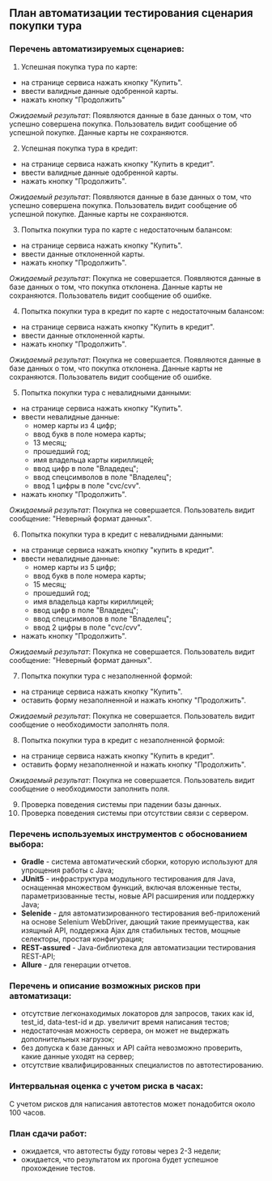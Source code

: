 ## План автоматизации тестирования сценария покупки тура

### Перечень автоматизируемых сценариев:

1. Успешная покупка тура по карте:
- на странице сервиса нажать кнопку "Купить".
- ввести валидные данные одобренной карты.
- нажать кнопку "Продолжить"

*Ожидаемый результат*: Появляются данные в базе данных о том, что успешно совершена покупка. Пользователь видит сообщение об успешной покупке. Данные карты не сохраняются.

2. Успешная покупка тура в кредит:
- на странице сервиса нажать кнопку "Купить в кредит".
- ввести валидные данные одобренной карты.
- нажать кнопку "Продолжить".

*Ожидаемый результат*: Появляются данные в базе данных о том, что успешно совершена покупка. Пользователь видит сообщение об успешной покупке. Данные карты не сохраняются.

3. Попытка покупки тура по карте с недостаточным балансом:
- на странице сервиса нажать кнопку "Купить".
- ввести данные отклоненной карты.
- нажать кнопку "Продолжить".

*Ожидаемый результат*: Покупка не совершается. Появляются данные в базе данных о том, что покупка отклонена. Данные карты не сохраняются. Пользователь видит сообщение об ошибке.

4. Попытка покупки тура в кредит по карте с недостаточным балансом:
- на странице сервиса нажать кнопку "Купить в кредит".
- ввести данные отклоненной карты.
- нажать кнопку "Продолжить".

*Ожидаемый результат*: Покупка не совершается. Появляются данные в базе данных о том, что покупка отклонена. Данные карты не сохраняются. Пользователь видит сообщение об ошибке.

5. Попытка покупки тура с невалидными данными:
- на странице сервиса нажать кнопку "Купить".
- ввести невалидные данные:
    - номер карты из 4 цифр;
    - ввод букв в поле номера карты;
    - 13 месяц;
    - прошедший год;
    - имя владельца карты кириллицей;
    - ввод цифр в поле "Владедец";
    - ввод спецсимволов в поле "Владелец";
    - ввод 1 цифры в поле "cvc/cvv".
- нажать кнопку "Продолжить".

*Ожидаемый результат*: Покупка не совершается. Пользователь видит сообщение: "Неверный формат данных".

6. Попытка покупки тура в кредит с невалидными данными:
- на странице сервиса нажать кнопку "купить в кредит".
- ввести невалидные данные:
    - номер карты из 5 цифр;
    - ввод букв в поле номера карты;
    - 15 месяц;
    - прошедший год;
    - имя владельца карты кириллицей;
    - ввод цифр в поле "Владедец";
    - ввод спецсимволов в поле "Владелец";
    - ввод 2 цифры в поле "cvc/cvv".
- нажать кнопку "Продолжить".

*Ожидаемый результат*: Покупка не совершается. Пользователь видит сообщение: "Неверный формат данных".

7. Попытка покупки тура с незаполненной формой:
- на странице сервиса нажать кнопку "Купить".
- оставить форму незаполненной и нажать кнопку "Продолжить".

*Ожидаемый результат*: Покупка не совершается. Пользователь видит сообщение о необходимости заполнять поля.

8. Попытка покупки тура в кредит с незаполненной формой:
- на странице сервиса нажать кнопку "Купить в кредит".
- оставить форму незаполненной и нажать кнопку "Продолжить".

*Ожидаемый результат*: Покупка не совершается. Пользователь видит сообщение о необходимости заполнить поля.

9. Проверка поведения системы при падении базы данных.
10. Проверка поведения системы при отсутствии связи с сервером.

### Перечень используемых инструментов с обоснованием выбора:

- **Gradle** - система автоматический сборки, которую используют для упрощения работы с Java;
- **JUnit5** - инфраструктура модульного тестирования для Java, оснащенная множеством функций, включая вложенные тесты, параметризованные тесты, новые API расширения или поддержку Java;
- **Selenide** - для автоматизированного тестирования веб-приложений на основе Selenium WebDriver, дающий такие преимущества, как изящный API, поддержка Ajax для стабильных тестов, мощные селекторы, простая конфигурация;
- **REST-assured** - Java-библиотека для автоматизации тестирования REST-API;
- **Allure** - для генерации отчетов.

### Перечень и описание возможных рисков при автоматизаци:

- отсутствие легконаходимых локаторов для запросов, таких как id, test_id, data-test-id и др. увеличит время написания тестов;
- недостаточная можность сервера, он может не выдержать дополнительных нагрузок;
- без допуска к базе данных и API сайта невозможно проверить, какие данные уходят на сервер;
- отсутствие квалифицированных специалистов по автотестированию.

### Интервальная оценка с учетом риска в часах:

С учетом рисков для написания автотестов может понадобится около 100 часов.

### План сдачи работ:

- ожидается, что автотесты буду готовы через 2-3 недели;
- ожидается, что результатом их прогона будет успешное прохождение тестов.







